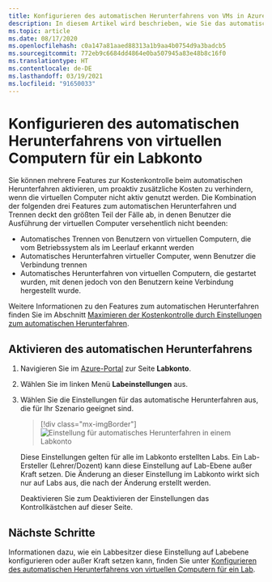 ```yaml
---
title: Konfigurieren des automatischen Herunterfahrens von VMs in Azure Lab Services
description: In diesem Artikel wird beschrieben, wie Sie das automatische Herunterfahren von VMs im Lab-Konto konfigurieren.
ms.topic: article
ms.date: 08/17/2020
ms.openlocfilehash: c0a147a81aaed88313a1b9aa4b0754d9a3badcb5
ms.sourcegitcommit: 772eb9c6684dd4864e0ba507945a83e48b8c16f0
ms.translationtype: HT
ms.contentlocale: de-DE
ms.lasthandoff: 03/19/2021
ms.locfileid: "91650033"
---
```

# <a name="configure-automatic-shutdown-of-vms-for-a-lab-account"></a>Konfigurieren des automatischen Herunterfahrens von virtuellen Computern für ein Labkonto

Sie können mehrere Features zur Kostenkontrolle beim automatischen Herunterfahren aktivieren, um proaktiv zusätzliche Kosten zu verhindern, wenn die virtuellen Computer nicht aktiv genutzt werden. Die Kombination der folgenden drei Features zum automatischen Herunterfahren und Trennen deckt den größten Teil der Fälle ab, in denen Benutzer die Ausführung der virtuellen Computer versehentlich nicht beenden:
 
- Automatisches Trennen von Benutzern von virtuellen Computern, die vom Betriebssystem als im Leerlauf erkannt werden
- Automatisches Herunterfahren virtueller Computer, wenn Benutzer die Verbindung trennen
- Automatisches Herunterfahren von virtuellen Computern, die gestartet wurden, mit denen jedoch von den Benutzern keine Verbindung hergestellt wurde.

Weitere Informationen zu den Features zum automatischen Herunterfahren finden Sie im Abschnitt [Maximieren der Kostenkontrolle durch Einstellungen zum automatischen Herunterfahren](cost-management-guide.md#automatic-shutdown-settings-for-cost-control).

## <a name="enable-automatic-shutdown"></a>Aktivieren des automatischen Herunterfahrens

1. Navigieren Sie im [Azure-Portal](https://portal.azure.com/) zur Seite **Labkonto**.
1. Wählen Sie im linken Menü **Labeinstellungen** aus.
1. Wählen Sie die Einstellungen für das automatische Herunterfahren aus, die für Ihr Szenario geeignet sind.  

    > [!div class="mx-imgBorder"]
    > ![Einstellung für automatisches Herunterfahren in einem Labkonto](./media/how-to-configure-lab-accounts/automatic-shutdown-vm-disconnect.png)
    
    Diese Einstellungen gelten für alle im Labkonto erstellten Labs. Ein Lab-Ersteller (Lehrer/Dozent) kann diese Einstellung auf Lab-Ebene außer Kraft setzen. Die Änderung an dieser Einstellung im Labkonto wirkt sich nur auf Labs aus, die nach der Änderung erstellt werden.

    Deaktivieren Sie zum Deaktivieren der Einstellungen das Kontrollkästchen auf dieser Seite. 

## <a name="next-steps"></a>Nächste Schritte

Informationen dazu, wie ein Labbesitzer diese Einstellung auf Labebene konfigurieren oder außer Kraft setzen kann, finden Sie unter [Konfigurieren des automatischen Herunterfahrens von virtuellen Computern für ein Lab](how-to-enable-shutdown-disconnect.md).
